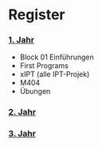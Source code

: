 # Register

### [1. Jahr](/1.jahr/1.jahr.md)

 - Block 01 Einführungen
 - First Programs
 - xIPT (alle IPT-Projek)
 - M404
 - Übungen 

### [2. Jahr](/2.jahr/2.jahr.md)

### [3. Jahr](/3.jahr/3.jahr.md)